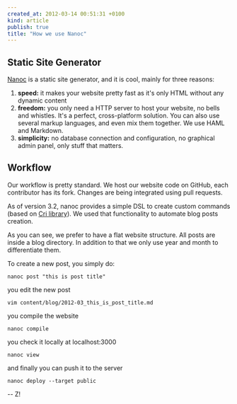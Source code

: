 ```yaml
---
created_at: 2012-03-14 00:51:31 +0100
kind: article
publish: true
title: "How we use Nanoc"
---
```



## Static Site Generator

[Nanoc](http://nanoc.stoneship.org/) is a static site generator, and it is cool, mainly for three reasons:

1. **speed:** it makes your website pretty fast as it's only HTML without any dynamic content 
1. **freedom:** you only need a HTTP server to host your website, no bells and whistles. It's a perfect, cross-platform solution. You can also use several markup languages, and even mix them together. We use HAML and Markdown.
1. **simplicity:** no database connection and configuration, no graphical admin panel, only stuff that matters.


## Workflow

Our workflow is pretty standard. We host our website code on GitHub, each contributor has its fork. Changes are being integrated using pull requests. 

As of version 3.2, nanoc provides a simple DSL to create custom commands (based on [Cri library](http://rubydoc.info/gems/cri/2.0.0/file/README.md)). We used that functionality to automate blog posts creation. 

<script src="https://gist.github.com/2032721.js?file=post.rb"></script>

As you can see, we prefer to have a flat website structure. All posts are inside a blog directory. In addition to that we only use year and month to differentiate them.  

To create a new post, you simply do:

    nanoc post "this is post title"

you edit the new post

    vim content/blog/2012-03_this_is_post_title.md

you compile the website

    nanoc compile

you check it locally at localhost:3000 

    nanoc view

and finally you can push it to the server

    nanoc deploy --target public

-- Z!

